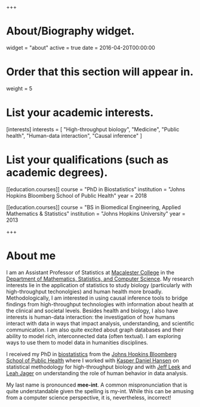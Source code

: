 +++
# About/Biography widget.
widget = "about"
active = true
date = 2016-04-20T00:00:00

# Order that this section will appear in.
weight = 5

# List your academic interests.
[interests]
  interests = [
    "High-throughput biology",
    "Medicine",
    "Public health",
    "Human-data interaction",
    "Causal inference"
  ]

# List your qualifications (such as academic degrees).
[[education.courses]]
  course = "PhD in Biostatistics"
  institution = "Johns Hopkins Bloomberg School of Public Health"
  year = 2018

[[education.courses]]
  course = "BS in Biomedical Engineering, Applied Mathematics & Statistics"
  institution = "Johns Hopkins University"
  year = 2013
 
+++

# About me

I am an Assistant Professor of Statistics at [Macalester College](https://www.macalester.edu/) in the [Department of Mathematics, Statistics, and Computer Science](https://www.macalester.edu/mscs/). My research interests lie in the application of statistics to study biology (particularly with high-throughput techonolgies) and human health more broadly. Methodologically, I am interested in using causal inference tools to bridge findings from high-throughput technologies with information about health at the clinical and societal levels. Besides health and biology, I also have interests is human-data interaction: the investigation of how humans interact with data in ways that impact analysis, understanding, and scientific communication. I am also quite excited about graph databases and their ability to model rich, interconnected data (often textual). I am exploring ways to use them to model data in humanities disciplines.

I received my PhD in [biostatistics](http://www.biostat.jhsph.edu/) from the [Johns Hopkins Bloomberg School of Public Health](https://www.jhsph.edu/) where I worked with [Kasper Daniel Hansen](http://www.hansenlab.org/) on statistical methodology for high-throughput biology and with [Jeff Leek](http://jtleek.com/) and [Leah Jager](https://www.jhsph.edu/faculty/directory/profile/2909/leah-r-jager) on understanding the role of human behavior in data analysis.

My last name is pronounced **mee-int**. A common mispronunciation that is quite understandable given the spelling is my-int. While this can be amusing from a computer science perspective, it is, nevertheless, incorrect!
